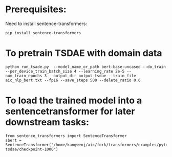# Prerequisites:
Need to install sentence-transformers:

`pip install sentence-transformers`
# To pretrain TSDAE with domain data
`python run_tsade.py  --model_name_or_path bert-base-uncased --do_train --per_device_train_batch_size 4 --learning_rate 2e-5 --num_train_epochs 3 --output_dir output-tsdae --train_file aic_nlp_bert.txt --fp16 --save_steps 500 --delete_ratio 0.6`

# To load the trained model into a sentencetransformer for later downstream tasks:
```
from sentence_transformers import SentenceTransformer
sbert = SentenceTransformer("/home/kangwenj/aic/fork/transformers/examples/pytorch/unsupervised_learning/tsdae/output-tsdae/checkpoint-1000")
```
